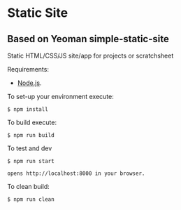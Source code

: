 # Static Site
## Based on Yeoman simple-static-site

Static HTML/CSS/JS site/app for projects or scratchsheet

Requirements:

  * [Node.js](http://nodejs.org/).

To set-up your environment execute:

    $ npm install

To build execute:

    $ npm run build

To test and dev

    $ npm run start

    opens http://localhost:8000 in your browser.

To clean build:

    $ npm run clean
